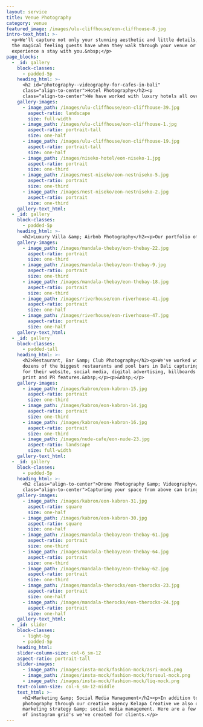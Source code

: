 ```yaml
---
layout: service
title: Venue Photography
category: venue
featured_image: /images/ulu-cliffhouse/eon-cliffhouse-8.jpg
intro-text_html: >-
  <p>We'll capture not only your stunning aesthetic and little details, but also
  the magical feeling guests have when they walk through your venue or
  experience a stay with you.&nbsp;</p>
page_blocks:
  - _id: gallery
    block-classes:
      - padded-5p
    heading_html: >-
      <h2 id="photography--videography-for-cafes-in-bali"
      class="align-to-center">Hotel Photography</h2><p
      class="align-to-center">We have worked with luxury hotels all over the world including Ovolo Hotels, The W, The St Regis, and many more. But don’t let these big names deter you, we love shooting smaller boutique hotels just as much, so get in touch & lets capture the magic of your space!</p><p class="align-to-center">&nbsp;</p>
    gallery-images:
      - image_path: /images/ulu-cliffhouse/eon-cliffhouse-39.jpg
        aspect-ratio: landscape
        size: full-width
      - image_path: /images/ulu-cliffhouse/eon-cliffhouse-1.jpg
        aspect-ratio: portrait-tall
        size: one-half
      - image_path: /images/ulu-cliffhouse/eon-cliffhouse-19.jpg
        aspect-ratio: portrait-tall
        size: one-half
      - image_path: /images/niseko-hotel/eon-niseko-1.jpg
        aspect-ratio: portrait
        size: one-third
      - image_path: /images/nest-niseko/eon-nestniseko-5.jpg
        aspect-ratio: portrait
        size: one-third
      - image_path: /images/nest-niseko/eon-nestniseko-2.jpg
        aspect-ratio: portrait
        size: one-third
    gallery-text_html:
  - _id: gallery
    block-classes:
      - padded-5p
    heading_html: >-
      <h2>Luxury Villa &amp; Airbnb Photography</h2><p>Our portfolio of experience shooting luxury houses, villas and airbnbs spans multiple continents, from Bali to Japan, to Morocco & beyond. We deliver thoughtfully crafted photos that capture all the little details that make your space special. </p><p>&nbsp;</p>
    gallery-images:
      - image_path: /images/mandala-thebay/eon-thebay-22.jpg
        aspect-ratio: portrait
        size: one-third
      - image_path: /images/mandala-thebay/eon-thebay-9.jpg
        aspect-ratio: portrait
        size: one-third
      - image_path: /images/mandala-thebay/eon-thebay-18.jpg
        aspect-ratio: portrait
        size: one-third
      - image_path: /images/riverhouse/eon-riverhouse-41.jpg
        aspect-ratio: portrait
        size: one-half
      - image_path: /images/riverhouse/eon-riverhouse-47.jpg
        aspect-ratio: portrait
        size: one-half
    gallery-text_html:
  - _id: gallery
    block-classes:
      - padded-tall
    heading_html: >-
      <h2>Restaurant, Bar &amp; Club Photography</h2><p>We've worked with
      dozens of the biggest restaurants and pool bars in Bali capturing photos
      for their website, social media, digital advertising, billboards &amp;
      print and PR features.&nbsp;</p><p>&nbsp;</p>
    gallery-images:
      - image_path: /images/kabron/eon-kabron-15.jpg
        aspect-ratio: portrait
        size: one-third
      - image_path: /images/kabron/eon-kabron-14.jpg
        aspect-ratio: portrait
        size: one-third
      - image_path: /images/kabron/eon-kabron-16.jpg
        aspect-ratio: portrait
        size: one-third
      - image_path: /images/nude-cafe/eon-nude-23.jpg
        aspect-ratio: landscape
        size: full-width
    gallery-text_html:
  - _id: gallery
    block-classes:
      - padded-5p
    heading_html: >-
      <h2 class="align-to-center">Drone Photography &amp; Videography</h2><p
      class="align-to-center">Capturing your space from above can bring a totally new perspective to your property, often showcasing the world around your venue, helping set the vibe for future guests. <br> </p>
    gallery-images:
      - image_path: /images/kabron/eon-kabron-31.jpg
        aspect-ratio: square
        size: one-half
      - image_path: /images/kabron/eon-kabron-30.jpg
        aspect-ratio: square
        size: one-half
      - image_path: /images/mandala-thebay/eon-thebay-61.jpg
        aspect-ratio: portrait
        size: one-third
      - image_path: /images/mandala-thebay/eon-thebay-64.jpg
        aspect-ratio: portrait
        size: one-third
      - image_path: /images/mandala-thebay/eon-thebay-62.jpg
        aspect-ratio: portrait
        size: one-third
      - image_path: /images/mandala-therocks/eon-therocks-23.jpg
        aspect-ratio: portrait
        size: one-half
      - image_path: /images/mandala-therocks/eon-therocks-24.jpg
        aspect-ratio: portrait
        size: one-half
    gallery-text_html:
  - _id: slider
    block-classes:
      - light-bg
      - padded-5p
    heading_html:
    slider-column-size: col-6_sm-12
    aspect-ratio: portrait-tall
    slider-images:
      - image_path: /images/insta-mock/fashion-mock/asri-mock.png
      - image_path: /images/insta-mock/fashion-mock/forsoul-mock.png
      - image_path: /images/insta-mock/fashion-mock/liq-mock.png
    text-column-size: col-6_sm-12-middle
    text_html: >-
      <h2>Marketing &amp; Social Media Management</h2><p>In addition to
      photography through our creative agency Kelapa Creative we also offer
      marketing strategy &amp; social media management. Here are a few examples
      of instagram grid's we've created for clients.</p>
---
```

